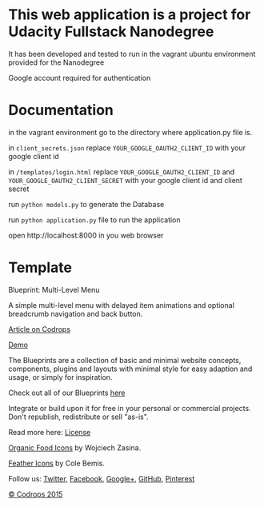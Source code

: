 This web application is a project for Udacity Fullstack Nanodegree
=========
It has been developed and tested to run in the vagrant ubuntu environment provided for the Nanodegree

Google account required for authentication

Documentation
=========
in the vagrant environment go to the directory where application.py file is.

in ```client_secrets.json``` replace ```YOUR_GOOGLE_OAUTH2_CLIENT_ID``` with your google client id

in ```/templates/login.html``` replace ```YOUR_GOOGLE_OAUTH2_CLIENT_ID``` and ```YOUR_GOOGLE_OAUTH2_CLIENT_SECRET``` with your google client id and client secret

run ```python models.py``` to generate the Database

run ```python application.py``` file to run the application

open http://localhost:8000 in you web browser


Template
=========
Blueprint: Multi-Level Menu

A simple multi-level menu with delayed item animations and optional breadcrumb navigation and back button.

[Article on Codrops](http://tympanus.net/codrops/?p=25521)

[Demo](http://tympanus.net/Blueprints/MultiLevelMenu/)

The Blueprints are a collection of basic and minimal website concepts, components, plugins and layouts with minimal style for easy adaption and usage, or simply for inspiration.

Check out all of our Blueprints [here](http://tympanus.net/codrops/category/blueprints/)

Integrate or build upon it for free in your personal or commercial projects. Don't republish, redistribute or sell "as-is".

Read more here: [License](http://tympanus.net/codrops/licensing/)

[Organic Food Icons](http://tympanus.net/codrops/2015/03/19/freebie-organic-food-icon-set/) by Wojciech Zasina.

[Feather Icons](http://colebemis.com/feather/) by Cole Bemis.

Follow us: [Twitter](http://www.twitter.com/codrops), [Facebook](http://www.facebook.com/pages/Codrops/159107397912), [Google+](https://plus.google.com/101095823814290637419), [GitHub](https://github.com/codrops), [Pinterest](http://www.pinterest.com/codrops/)

[© Codrops 2015](http://www.codrops.com)
